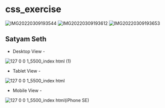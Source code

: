 # css_exercise

![IMG20220309193544](https://user-images.githubusercontent.com/63374020/157505719-a5455e05-6b54-4660-a940-5b8b4c1206db.jpg)
![IMG20220309193612](https://user-images.githubusercontent.com/63374020/157505729-aeeb5c5d-b501-4d2e-8f11-440d9cc162ce.jpg)
![IMG20220309193653](https://user-images.githubusercontent.com/63374020/157505727-77fcbea8-d5c0-47c2-bc1d-e152aef69950.jpg)

## Satyam Seth

- Desktop View -
  
![127 0 0 1_5500_index html (1)](https://user-images.githubusercontent.com/63374020/157716935-01b9b318-77a4-4d54-bf28-320c16e67e76.png)

 
 - Tablet View -

![127 0 0 1_5500_index html](https://user-images.githubusercontent.com/63374020/157716977-fc0de005-851d-441d-94e7-d14b125b5273.png)


- Mobile View -

![127 0 0 1_5500_index html(iPhone SE)](https://user-images.githubusercontent.com/63374020/157717015-f2aba16d-b8fc-4544-9600-d6543fdc5f09.png)